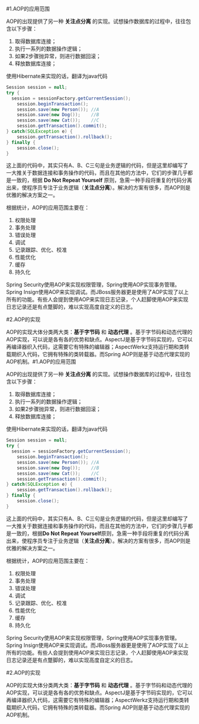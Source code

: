 #1.AOP的应用范围

AOP的出现提供了另一种 **关注点分离** 的实现。试想操作数据库的过程中，往往包含以下步骤：

1. 取得数据库连接；
2. 执行一系列的数据操作逻辑；
3. 如果2步骤抛异常，则进行数据回滚；
4. 释放数据库连接；

使用Hibernate来实现的话，翻译为java代码

```java
Session session = null;
try {
  session = sessionFactory.getCurrentSession();
	session.beginTransaction();
	session.save(new Person()); //A 
	session.save(new Dog());    //B
	session.save(new Cat());    //C
	session.getTransaction().commit();
} catch(SQLException e) {
	session.getTransaction().rollback();
} finally {
	session.close();
}
```

这上面的代码中，其实只有A、B、C三句是业务逻辑的代码，但是这里却编写了一大推关于数据连接和事务操作的代码，而且在其他的方法中，它们的步骤几乎都是一致的，根据 **Do Not Repeat Yourself** 原则，急需一种手段将重复的代码分离出来，使程序员专注于业务逻辑（**关注点分离**）。解决的方案有很多，而AOP则是优雅的解决方案之一。

根据统计，AOP的应用范围主要在：

1. 权限处理		
2. 事务处理
3. 错误处理
4. 调试
5. 记录跟踪、优化、校准
6. 性能优化
7. 缓存
8. 持久化

Spring Security使用AOP来实现权限管理，Spring使用AOP实现事务管理。Spring Insign使用AOP来实现调试。而JBoss服务器更是使用了AOP实现了以上所有的功能。有些人会提到使用AOP来实现日志记录，个人赶脚使用AOP来实现日志记录还是有点蹩脚的，难以实现高度自定义的日志。

#2.AOP的实现

AOP的实现大体分类两大类：**基于字节码** 和 **动态代理** 。基于字节码和动态代理的AOP实现，可以说是各有各的优势和缺点。AspectJ是基于字节码实现的，它可以再编译器织入代码，这需要它有特殊的编辑器；AspectWerkz支持运行期和类转载期织入代码，它拥有特殊的类转载器。而Spring AOP则是基于动态代理实现的AOP机制。#1.AOP的应用范围

AOP的出现提供了另一种 **关注点分离** 的实现。试想操作数据库的过程中，往往包含以下步骤：

1. 取得数据库连接；
2. 执行一系列的数据操作逻辑；
3. 如果2步骤抛异常，则进行数据回滚；
4. 释放数据库连接；

使用Hibernate来实现的话，翻译为java代码

```java
Session session = null;
try {
  session = sessionFactory.getCurrentSession();
	session.beginTransaction();
	session.save(new Person()); //A 
	session.save(new Dog());    //B
	session.save(new Cat());    //C
	session.getTransaction().commit();
} catch(SQLException e) {
	session.getTransaction().rollback();
} finally {
	session.close();
}
```

这上面的代码中，其实只有A、B、C三句是业务逻辑的代码，但是这里却编写了一大推关于数据连接和事务操作的代码，而且在其他的方法中，它们的步骤几乎都是一致的，根据**Do Not Repeat Yourself**原则，急需一种手段将重复的代码分离出来，使程序员专注于业务逻辑（**关注点分离**）。解决的方案有很多，而AOP则是优雅的解决方案之一。

根据统计，AOP的应用范围主要在：

1. 权限处理		
2. 事务处理
3. 错误处理
4. 调试
5. 记录跟踪、优化、校准
6. 性能优化
7. 缓存
8. 持久化

Spring Security使用AOP来实现权限管理，Spring使用AOP实现事务管理。Spring Insign使用AOP来实现调试。而JBoss服务器更是使用了AOP实现了以上所有的功能。有些人会提到使用AOP来实现日志记录，个人赶脚使用AOP来实现日志记录还是有点蹩脚的，难以实现高度自定义的日志。

#2.AOP的实现

AOP的实现大体分类两大类：**基于字节码** 和 **动态代理** 。基于字节码和动态代理的AOP实现，可以说是各有各的优势和缺点。AspectJ是基于字节码实现的，它可以再编译器织入代码，这需要它有特殊的编辑器；AspectWerkz支持运行期和类转载期织入代码，它拥有特殊的类转载器。而Spring AOP则是基于动态代理实现的AOP机制。
